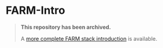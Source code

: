 # FARM-Intro

> **This repository has been archived.**
> 
> A [more complete FARM stack introduction](https://github.com/mongodb-developer/farm-stack-to-do-app) is available.
